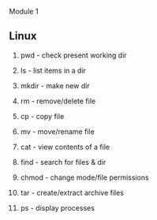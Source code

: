 Module 1

Linux
-----
1. pwd - check present working dir

2. ls - list items in a dir

3. mkdir - make new dir

4. rm - remove/delete file

5. cp - copy file

6. mv - move/rename file

7. cat - view contents of a file

8. find - search for files & dir

9. chmod - change mode/file permissions

10. tar - create/extract archive files

11. ps - display processes
